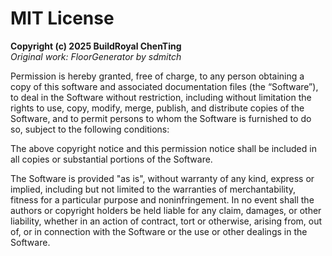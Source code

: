 # MIT License

**Copyright (c) 2025 BuildRoyal ChenTing**  
*Original work: FloorGenerator by sdmitch*

Permission is hereby granted, free of charge, to any person obtaining a copy of this software and associated documentation files (the “Software”), to deal in the Software without restriction, including without limitation the rights to use, copy, modify, merge, publish, and distribute copies of the Software, and to permit persons to whom the Software is furnished to do so, subject to the following conditions:

The above copyright notice and this permission notice shall be included in all copies or substantial portions of the Software.

The Software is provided "as is", without warranty of any kind, express or implied, including but not limited to the warranties of merchantability, fitness for a particular purpose and noninfringement. In no event shall the authors or copyright holders be held liable for any claim, damages, or other liability, whether in an action of contract, tort or otherwise, arising from, out of, or in connection with the Software or the use or other dealings in the Software.
